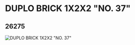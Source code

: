 # DUPLO BRICK 1X2X2 "NO. 37"
## 26275
![DUPLO BRICK 1X2X2 "NO. 37"](https://lc-www-live-s.legocdn.com/media/bricks/5/2/6147095.jpg)